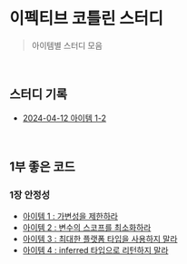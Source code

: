 # 이펙티브 코틀린 스터디
>아이템별 스터디 모음

<br>

## 스터디 기록
- [2024-04-12 아이템 1-2](https://github.com/atg0606/effective-kotlin/blob/master/src/main/kotlin/org/atg0606/effectivekotlin/note/240412-Item1-2.md)


<br>

## 1부 좋은 코드

### 1장 안정성
- [아이템 1 : 가변성을 제한하라](https://atg0606.tistory.com/11)
- [아이템 2 : 변수의 스코프를 최소화하라](https://atg0606.tistory.com/12)
- [아이템 3 : 최대한 플랫폼 타입을 사용하지 말라](https://atg0606.tistory.com/13)
- [아이템 4 : inferred 타입으로 리턴하지 말라](https://atg0606.tistory.com/14)
